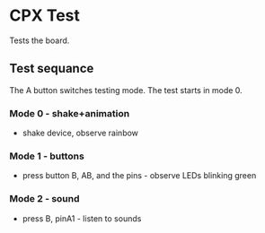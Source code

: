 # CPX Test

Tests the board.

## Test sequance

The A button switches testing mode. The test starts in mode 0.

### Mode 0 - shake+animation

* shake device, observe rainbow

### Mode 1 - buttons

* press button B, AB, and the pins - observe LEDs blinking green

### Mode 2 - sound

* press B, pinA1 - listen to sounds

